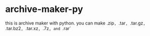 # archive-maker-py
 this is archive maker with python. you can make .zip`, `.tar`, `.tar.gz`, `.tar.bz2`, `.tar.xz`, `.7z`, and `.rar`
